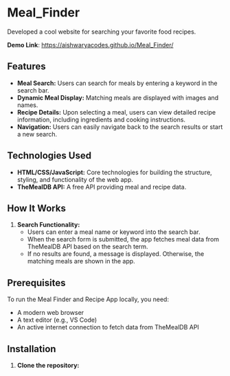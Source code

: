 # Meal_Finder 
Developed a cool website for searching your favorite food recipes. 

**Demo Link**: https://aishwaryacodes.github.io/Meal_Finder/

## Features
- **Meal Search:** Users can search for meals by entering a keyword in the search bar.
- **Dynamic Meal Display:** Matching meals are displayed with images and names.
- **Recipe Details:** Upon selecting a meal, users can view detailed recipe information, including ingredients and cooking instructions.
- **Navigation:** Users can easily navigate back to the search results or start a new search.

## Technologies Used
- **HTML/CSS/JavaScript:** Core technologies for building the structure, styling, and functionality of the web app.
- **TheMealDB API:** A free API providing meal and recipe data.

## How It Works
1. **Search Functionality:**
   - Users can enter a meal name or keyword into the search bar.
   - When the search form is submitted, the app fetches meal data from TheMealDB API based on the search term.
   - If no results are found, a message is displayed. Otherwise, the matching meals are shown in the app.
  
## Prerequisites
To run the Meal Finder and Recipe App locally, you need:
- A modern web browser
- A text editor (e.g., VS Code)
- An active internet connection to fetch data from TheMealDB API

## Installation
1. **Clone the repository:**
   ```bash https://github.com/AishwaryaCodes/Meal_Finder.git
